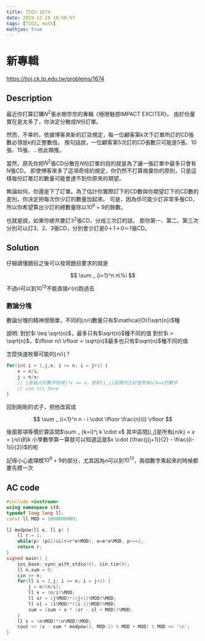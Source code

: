 ```yaml
---
title: TIOJ-1674
date: 2019-12-19 10:58:57
tags: [TIOJ, math]
mathjax: true
---
```

# 新專輯
https://tioj.ck.tp.edu.tw/problems/1674

## Description
最近你打算訂購$N^2$張水樹奈奈的專輯《極限魅惑IMPACT EXCITER》。
由於份量實在是太多了，你決定分散成$N$份訂單。

然而，不幸的，依據博客來新的訂貨規定，每一位顧客第$k$次下訂單所訂的CD張數必頇是$k$的正整數倍。
換句話說，一位顧客第$5$次訂的CD張數只可能是$5$張、$10$張、$15$張、…依此類推。

當然，原先你把$N^2$張CD分散在$N$份訂單的目的就是為了讓一張訂單中最多只會有$N$張CD。
即使博客來多了這項奇怪的規定，你仍然不打算捨棄你的原則，只是這樣每份訂單訂的數量可能會達不到你原來的期望。

無論如何，你還是下了訂單。為了估計你實際訂下的CD數與你期望訂下的CD數的差別，你決定把每次你少訂的數量加起來。
可是，因為你可能少訂非常多張CD，所以你希望算出少訂的總數量除以$10^9+9$的餘數。

也就是說，如果你總共要訂$3^2$張CD，分成三次訂的話，
那你第一、第二、第三次分別可以訂$3$、$2$、$3$張CD，分別會少訂是$0＋1＋0＝1$張CD。

## Solution
仔細讀懂題目之後可以發現題目要求的就是

$$
\sum _ {i=1}^n n\%i
$$

不過$n$可以到$10^{13}$不能直接$\mathcal{O}(n)$跑過去

### 數論分塊
數論分塊的精神很簡單，不同的$\lfloor n/i \rfloor$數量只有$\mathcal{O}(\sqrt{n})$種

說明:
對於$i \leq \sqrt{n}$，最多只有$\sqrt{n}$種不同的值
對於$i > \sqrt{n}$，$\lfloor n/i \rfloor < \sqrt{n}$最多也只有$\sqrt{n}$種不同的值

怎麼快速枚舉可能的$\lfloor n/i \rfloor$？
``` cpp
for(int i = 1,j,x; i <= n; i = j+1) {
	x = n/i;
	j = n/x;
	// j是最大的數字使得j*x <= n，意即[i,j]區間內正好是所有n/k=x的數字
	// use n/i here
}
```

回到剛剛的式子，把他改寫成

$$
\sum _ {i=1}^n n - i \cdot \lfloor \frac{n}{i} \rfloor
$$

後面那項等價於算區間$\sum _ {k=i}^j k \cdot x$
其中區間$[i,j]$是所有$\lfloor n/k \rfloor = x = \lfloor n/i \rfloor$的$k$
小學數學算一算就可以知道這是$x \cdot (\frac{j(j+1)}{2} - \frac{(i-1)i}{2})$的啦

記得小心處理模$10^9+9$的部分，尤其因為$n$可以到$10^{13}$，兩個數字乘起來的時候都要先模一次

## AC code
``` cpp
#include <iostream>
using namespace std;
typedef long long ll;
const ll MOD = 1000000009;

ll modpow(ll e, ll p) {
    ll r = 1;
    while(p) (p&1)&&(r=r*e%MOD), e=e*e%MOD, p>>=1;
    return r;
}
signed main() {
    ios_base::sync_with_stdio(0), cin.tie(0);
    ll n,sum = 0;
    cin >> n;
    for(ll i = 1,j; i <= n; i = j+1) {
        j = n/(n/i);
        ll x = (n/i)%MOD;
        ll sr = (j%MOD)*((j+1)%MOD)%MOD;
        ll sl = (i%MOD)*((i-1)%MOD)%MOD;
        sum = (sum + x * (sr - sl + MOD))%MOD;
    }
    ll s = (n%MOD)*(n%MOD)%MOD;
    cout << (s - sum * modpow(2, MOD-2) % MOD + MOD) % MOD << '\n';
}
```

